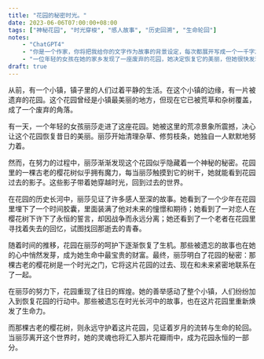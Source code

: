 ```yaml
---
title: "花园的秘密时光。"
date: 2023-06-06T07:00:00+08:00
tags: ["神秘花园", "时光穿梭", "感人故事", "历史回溯", "生命轮回"]
notes:
    - "ChatGPT4"
    - "你是一个作家，你将把我给你的文字作为故事的背景设定，每次都展开写成一个一千字左右的脑洞故事，并给每个故事一个诗意的标题。故事的充满天马行空的想象力，描写细腻，结局精彩让人思考。请为这个故事生成适合发布在网站上的tag列表，并以["tag1","tag2"]这样的数组格式输出给我。"
    - "一位年轻的女孩在她的家乡发现了一座废弃的花园，她决定恢复它的美丽，但她很快发现这个花园有着自己的秘密和过去。请讲述一个交织着岁月和历史的感人故事。"
draft: true
---
```


从前，有一个小镇，镇子里的人们过着平静的生活。在这个小镇的边缘，有一片被遗弃的花园。这个花园曾经是小镇最美丽的地方，但现在它已被荒草和杂树覆盖，成了一个废弃的角落。

有一天，一个年轻的女孩丽莎走进了这座花园。她被这里的荒凉景象所震撼，决心让这个花园恢复昔日的美丽。丽莎开始清理杂草、修剪枝条，她独自一人默默地努力着。

然而，在努力的过程中，丽莎渐渐发现这个花园似乎隐藏着一个神秘的秘密。花园里的一棵古老的樱花树似乎拥有魔力，每当丽莎触摸到它的树干，她就能看到花园过去的影子。这些影子带着她穿越时光，回到过去的世界。

在花园的历史长河中，丽莎见证了许多感人至深的故事。她看到了一个少年在花园里埋下了一个时间胶囊，里面装满了他对未来的憧憬和期待；她看到了一对恋人在樱花树下许下了永恒的誓言，却因战争而永远分离；她还看到了一个老者在花园里寻找着失去的回忆，试图找回那逝去的青春。

随着时间的推移，花园在丽莎的呵护下逐渐恢复了生机。那些被遗忘的故事也在她的心中悄然发芽，成为她生命中最宝贵的财富。最终，丽莎明白了花园的秘密：那棵古老的樱花树是一个时光之门，它将这片花园的过去、现在和未来紧密地联系在了一起。

在丽莎的努力下，花园重现了往日的辉煌。她的善举感动了整个小镇，人们纷纷加入到恢复花园的行动中。那些被遗忘在时光长河中的故事，也在这片花园里重新焕发了生命力。

而那棵古老的樱花树，则永远守护着这片花园，见证着岁月的流转与生命的轮回。当丽莎离开这个世界时，她的灵魂也将汇入那片花瓣雨中，成为花园永恒的一部分。



